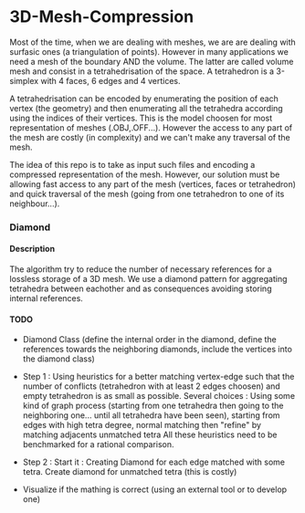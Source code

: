# 3D-Mesh-Compression

Most of the time, when we are dealing with meshes, we are are dealing with surfasic ones (a triangulation of points). However in many applications we need a mesh of the boundary AND the volume. The latter are called volume mesh and consist in a tetrahedrisation of the space. A tetrahedron is a 3-simplex with 4 faces, 6 edges and 4 vertices.

A tetrahedrisation can be encoded by enumerating the position of each vertex (the geometry) and then enumerating all the tetrahedra according using the indices of their vertices. This is the model choosen for most representation of meshes (.OBJ,.OFF...). However the access to any part of the mesh are costly (in complexity) and we can't make any traversal of the mesh.

The idea of this repo is to take as input such files and encoding a compressed representation of the mesh. However, our solution must be allowing fast access to any part of the mesh (vertices, faces or tetrahedron) and quick traversal of the mesh (going from one tetrahedron to one of its neighbour...).

### Diamond
#### Description
The algorithm try to reduce the number of necessary references for a lossless storage of a 3D mesh.
We use a diamond pattern for aggregating tetrahedra between eachother and as consequences avoiding storing internal references.

#### TODO

- Diamond Class (define the internal order in the diamond, define the references towards the neighboring diamonds, include the vertices into the diamond class)

- Step 1 : Using heuristics for a better matching vertex-edge such that the number of conflicts (tetrahedron with at least 2 edges choosen) and empty tetrahedron is as small as possible. Several choices : Using some kind of graph process (starting from one tetrahedra then going to the neighboring one... until all tetrahedra have been seen), starting from edges with high tetra degree, normal matching then "refine" by matching adjacents unmatched tetra
All these heuristics need to be benchmarked for a rational comparison.

- Step 2 : Start it : Creating Diamond for each edge matched with some tetra. Create diamond for unmatched tetra (this is costly)

- Visualize if the mathing is correct (using an external tool or to develop one)